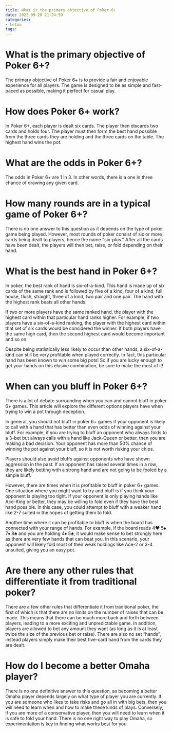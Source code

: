 ```yaml
---
title: What is the primary objective of Poker 6+
date: 2022-09-28 21:24:59
categories:
- Letou
tags:
---
```



#  What is the primary objective of Poker 6+?

The primary objective of Poker 6+ is to provide a fair and enjoyable experience for all players. The game is designed to be as simple and fast-paced as possible, making it perfect for casual play.

# How does Poker 6+ work?

In Poker 6+, each player is dealt six cards. The player then discards two cards and holds four. The player must then form the best hand possible from the three cards they are holding and the three cards on the table. The highest hand wins the pot.

# What are the odds in Poker 6+?

The odds in Poker 6+ are 1 in 3. In other words, there is a one in three chance of drawing any given card.

#  How many rounds are in a typical game of Poker 6+?

There is no one answer to this question as it depends on the type of poker game being played. However, most rounds of poker consist of six or more cards being dealt to players, hence the name "six-plus." After all the cards have been dealt, the players will then bet, raise, or fold depending on their hand.

#  What is the best hand in Poker 6+?

In poker, the best rank of hand is six-of-a-kind. This hand is made up of six cards of the same rank and is followed by five of a kind, four of a kind, full house, flush, straight, three of a kind, two pair and one pair. The hand with the highest rank beats all other hands.

If two or more players have the same ranked hand, the player with the highest card within that particular hand ranks higher. For example, if two players have a six-of-a-kind ranking, the player with the highest card within that set of six cards would be considered the winner. If both players have the same high card, then the second highest card would become important and so on.

Despite being statistically less likely to occur than other hands, a six-of-a-kind can still be very profitable when played correctly. In fact, this particular hand has been known to win some big pots! So if you are lucky enough to get your hands on this elusive combination, be sure to make the most of it!

#  When can you bluff in Poker 6+?

There is a lot of debate surrounding when you can and cannot bluff in poker 6+ games. This article will explore the different options players have when trying to win a pot through deception.

In general, you should not bluff in poker 6+ games if your opponent is likely to call with a hand that has better than even odds of winning against your bluff. For example, if you are trying to bluff an opponent who always folds to a 3-bet but always calls with a hand like Jack-Queen or better, then you are making a bad decision. Your opponent has more than 50% chance of winning the pot against your bluff, so it is not worth risking your chips.

Players should also avoid bluffs against opponents who have shown aggression in the past. If an opponent has raised several times in a row, they are likely betting with a strong hand and are not going to be fooled by a simple bluff.

However, there are times when it is profitable to bluff in poker 6+ games. One situation where you might want to try and bluff is if you think your opponent is playing too tight. If your opponent is only playing hands like Ace-King or better, they may be willing to fold even if they have the best hand possible. In this case, you could attempt to bluff with a weaker hand like 2-7 suited in the hopes of getting them to fold.

Another time where it can be profitable to bluff is when the board has connected with your range of hands. For example, if the board reads 4♥ 5♠ 7♦ 8♣ and you are holding 4♦ 5♣, it would make sense to bet strongly here as there are very few hands that can beat you. In this scenario, your opponent will likely fold most of their weak holdings like Ace-2 or 3-4 unsuited, giving you an easy pot.

#  Are there any other rules that differentiate it from traditional poker?

There are a few other rules that differentiate it from traditional poker, the first of which is that there are no limits on the number of raises that can be made. This means that there can be much more back and forth between players, leading to a more exciting and unpredictable game. In addition, players are allowed to bet any amount they want (as long as it is at least twice the size of the previous bet or raise). There are also no set “hands”, instead players simply make their best five-card hand from the cards they are dealt.

# How do I become a better Omaha player?

There is no one definitive answer to this question, as becoming a better Omaha player depends largely on what type of player you are currently. If you are someone who likes to take risks and go all in with big bets, then you will need to learn when and how to make these kinds of plays. Conversely, if you are more of a conservative player, then you will need to learn when it is safe to fold your hand. There is no one right way to play Omaha, so experimentation is key in finding what works best for you.